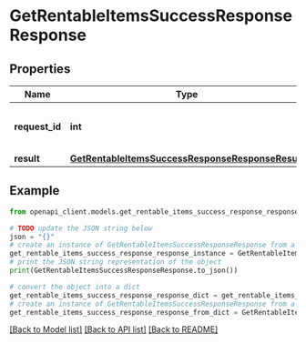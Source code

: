 # GetRentableItemsSuccessResponseResponse


## Properties

Name | Type | Description | Notes
------------ | ------------- | ------------- | -------------
**request_id** | **int** | Unique identifier for the request | 
**result** | [**GetRentableItemsSuccessResponseResponseResult**](GetRentableItemsSuccessResponseResponseResult.md) |  | 

## Example

```python
from openapi_client.models.get_rentable_items_success_response_response import GetRentableItemsSuccessResponseResponse

# TODO update the JSON string below
json = "{}"
# create an instance of GetRentableItemsSuccessResponseResponse from a JSON string
get_rentable_items_success_response_response_instance = GetRentableItemsSuccessResponseResponse.from_json(json)
# print the JSON string representation of the object
print(GetRentableItemsSuccessResponseResponse.to_json())

# convert the object into a dict
get_rentable_items_success_response_response_dict = get_rentable_items_success_response_response_instance.to_dict()
# create an instance of GetRentableItemsSuccessResponseResponse from a dict
get_rentable_items_success_response_response_from_dict = GetRentableItemsSuccessResponseResponse.from_dict(get_rentable_items_success_response_response_dict)
```
[[Back to Model list]](../README.md#documentation-for-models) [[Back to API list]](../README.md#documentation-for-api-endpoints) [[Back to README]](../README.md)


